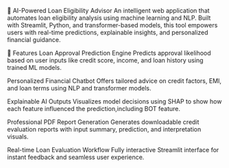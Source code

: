 💸 AI-Powered Loan Eligibility Advisor
An intelligent web application that automates loan eligibility analysis using machine learning and NLP. Built with Streamlit, Python, and transformer-based models, this tool empowers users with real-time predictions, explainable insights, and personalized financial guidance.

🚀 Features
Loan Approval Prediction Engine
Predicts approval likelihood based on user inputs like credit score, income, and loan history using trained ML models.

Personalized Financial Chatbot
Offers tailored advice on credit factors, EMI, and loan terms using NLP and transformer models.

Explainable AI Outputs
Visualizes model decisions using SHAP to show how each feature influenced the prediction,including BOT feature.

Professional PDF Report Generation
Generates downloadable credit evaluation reports with input summary, prediction, and interpretation visuals.

Real-time Loan Evaluation Workflow
Fully interactive Streamlit interface for instant feedback and seamless user experience.
